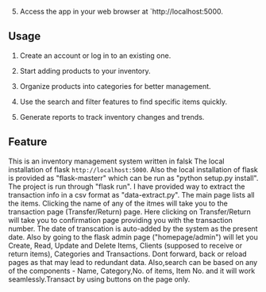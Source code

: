 
5. Access the app in your web browser at `http://localhost:5000.

## Usage

1. Create an account or log in to an existing one.

2. Start adding products to your inventory.

3. Organize products into categories for better management.

4. Use the search and filter features to find specific items quickly.

5. Generate reports to track inventory changes and trends.

## Feature
This is an inventory management system written in falsk 
 The local installation of flask `http://localhost:5000`.
  Also the local installation of flask  is provided as "flask-masterr" which can be run as "python setup.py install". 
  The project is run through "flask run".
  I have provided way to extract the transaction info in a csv format as "data-extract.py".
   The main page lists all the items. 
   Clicking the name of any of the itmes will take you to the transaction page (Transfer/Return) page. 
   Here clicking on Transfer/Return will take you to confirmation page providing you with the transaction number. 
   The date of transcation is auto-added by the system as the present date.
   Also by going to the flask admin page ("homepage/admin") will let you Create, Read, Update and Delete Items, Clients (supposed to receive or return items), Categories and Transactions.
    Dont forward, back or reload pages as that may lead to redundant data. Also,search can be based on any of the components - Name, Category,No. of items, Item No. and it will work seamlessly.Transact by using buttons on the page only.

